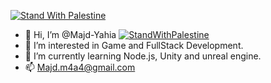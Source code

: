 [![Stand With Palestine](https://raw.githubusercontent.com/TheBSD/StandWithPalestine/main/banner-no-action.svg)](https://thebsd.github.io/StandWithPalestine)


- 👋 Hi, I’m @Majd-Yahia [![StandWithPalestine](https://raw.githubusercontent.com/TheBSD/StandWithPalestine/main/badges/StandWithPalestine.svg)](https://github.com/TheBSD/StandWithPalestine/blob/main/docs/README.md)
- 👀 I’m interested in Game and FullStack Development.
- 🌱 I’m currently learning Node.js, Unity and unreal engine.
- 📫 Majd.m4a4@gmail.com
